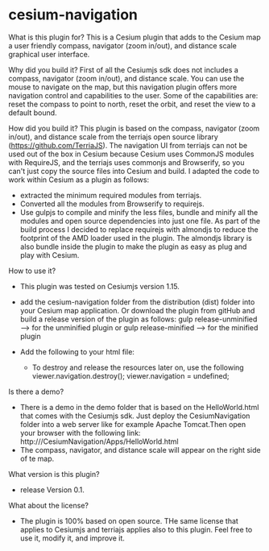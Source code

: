 # cesium-navigation

What is this plugin for?
This is a Cesium plugin that adds to the Cesium map a user friendly compass, navigator (zoom in/out), and 
distance scale graphical user interface. 

Why did you build it?
First of all the Cesiumjs sdk does not includes a compass, navigator (zoom in/out), and distance scale. You can use the  
mouse to navigate on the map, but this navigation plugin  offers more navigation control and 
capabilities to the user. Some of the capabilities are: reset the compass to point to north, reset the orbit, and 
reset the view to a default bound.

How did you build it?
This plugin is based on the compass, navigator (zoom in/out), and distance scale from the terriajs open source library 
(https://github.com/TerriaJS). The navigation UI from terriajs can not be used out of the box in Cesium because Cesium
uses CommonJS modules with RequireJS, and the terriajs uses commonjs and Browserify, so you can't just 
copy the source files into Cesium and build.  I adapted the code to work within Cesium as a plugin as follows:
- extracted the minimum required modules from terriajs.
- Converted all the modules from Browserify to requirejs.
- Use gulpjs to compile and minify the less files, bundle and minify all the modules and open source dependencies 
into just one file. As part of the build process I decided to replace requirejs with almondjs to reduce the footprint 
of the AMD loader used in the plugin. The almondjs library is also bundle inside the plugin to make the plugin 
as easy as plug and play with Cesium.

How to use it?

- This plugin was tested on Cesiumjs version 1.15.
- add the cesium-navigation folder from the distribution (dist) folder into your Cesium map application. Or download the plugin from gitHub and build a release version of the plugin as follows:
    gulp release-unminified --> for the unminified plugin
    or
    gulp release-minified --> for the minified plugin
- Add the following to your html file:
   <script src="<path>/cesium-navigation/cesium-navigation.js"></script>
   <style>
      @import url(<path>/cesium-navigation/cesium-navigation.css);
   </style>

   <script>
       var viewer = new Cesium.Viewer('cesiumContainer'); 
       navigationInitialization('cesiumContainer', viewer); //The function initializes the navigation plugin within the Cesium          viewer. This function also assigns the instantiated plugin navigation object to the viewer (viewer.navigatioon).
    </script>
    
    - To destroy and release the resources later on, use the following
        viewer.navigation.destroy();
        viewer.navigation = undefined;

Is there a demo?
- There is a demo in the demo folder that is based on the HelloWorld.html that comes with the Cesiumjs sdk. Just deploy the CesiumNavigation folder into a web server like for example Apache Tomcat.Then open your browser with the following link:
     http://<server domain:port>/CesiumNavigation/Apps/HelloWorld.html
- The compass, navigator, and distance scale will appear on the right side of te map.

What version is this plugin?
- release Version 0.1. 

What about the license?
 - The plugin is 100% based on open source. THe same license that applies to Cesiumjs and terriajs applies also to this plugin. Feel free to use it,  modify it, and improve it. 


